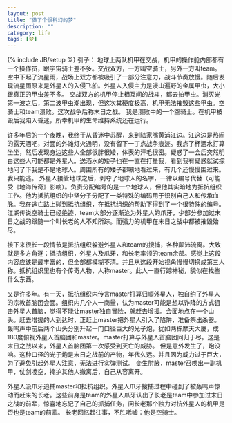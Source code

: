 ```yaml
---
layout: post
title: "做了个很科幻的梦"
description: ""
category: life
tags: [梦]
---
```

{% include JB/setup %}
引子：
地球上两队机甲在交战，机甲的操作舱内部都有一个操作员，跟宇宙骑士差不多。交战双方，一方叫空骑士，另外一方叫team。
空中下起了流星雨，战场上双方都被吸引了一部分注意力，战斗节奏放慢。随后发现流星雨原来是外星人的入侵飞船。外星人入侵主力是漫山遍野的金属甲虫，大小跟真正的甲虫差不多。
交战双方的机甲停止相互间的战斗，都去拍甲虫。消灭光第一波之后，第二波甲虫潮出现，但这次其硬度极高，机甲无法摧毁这些甲虫。空骑士和team溃败。这次战争后称末日之战。
我是溃败中的一个空骑士。在机甲被毁后我陷入昏迷，所幸机甲的生命维持系统还在运行。

许多年后的一个夜晚，我终于从昏迷中苏醒，来到陆家嘴黄浦江边。江这边是热闹的露天酒吧，对面的外滩灯火通明，没有留下一丁点战争痕迹。我点了杯酒水打算坐坐，然后发现身边这些人全部很胖很矮，体表的汗毛很密。疑惑了一会后突然明白这些人可能都是外星人。送酒水的矮子也在一直在打量我，看到我有疑惑就试探地问了下我是不是地球人。周围所有的矮子都唰地看过来，有几个还慢慢围过来。
我只能逃。
外星人接管地球之后，剥夺了地球人的名字，一律以编号代替（可能受《地海传奇》影响）。负责分配编号的是一个地球人，但他其实暗地为抵抗组织工作。他为抵抗组织的中坚分子分配了一类特殊的编码用于识别自己人和传承血脉。我在逃亡路上碰到抵抗组织，在抵抗组织的帮助下得到了一个很特殊的编号。
江湖传说空骑士已经绝迹，team大部分逐渐沦为外星人的爪牙，少部分参加过末日之战的跟随一个叫长老的人不知所踪。而强力的机甲在末日之战中都被摧毁殆尽。

接下来很长一段情节是抵抗组织躲避外星人和team的搜捕，各种颠沛流离。大致就是多方角逐：抵抗组织，外星人及爪牙，和长老率领的team余部。感觉上这段内容应该是最丰富的，但全部都模糊不清。并且从这段开始视角慢慢切换成第三人称。抵抗组织里也有个传奇人物，人称master。此人一直行踪神秘，貌似在找些什么东西。

又是许多年。有一天，抵抗组织内传言master打算归顺外星人，独自约了外星人的宗教首脑团会面。组织内几个人一商量，认为master可能是想以诈降的方式狙击外星人首脑，觉得不能让master独自冒险，就赶去增援。会面地点在一个山头。赶去增援的人到达时，正赶上master把外星人引入了陷阱，准备祭出杀器。轰鸣声中前后两个山头分别升起一门口径巨大的光子炮，犹如两栋摩天大厦，成180度俯视外星人首脑团和master。master打算与外星人首脑团同归于尽。这是末日之战以来，外星人首脑团第一次感受到灭亡的威胁。
但是意外发生了，炮没响。这种口径的光子炮是末日之战前的产物，年代久远。并且因为威力过于巨大，为了避免引起外星人注意，无法进行实弹测试。
变生肘腋，master召唤出一副机甲，仗剑凌空，掩护其他人撤离后，自己从容离开。

外星人派爪牙追捕master和抵抗组织。外星人爪牙搜捕过程中碰到了被轰鸣声惊动而赶来的长老。这些前身是team的外星人爪牙认出了长老是team中参加过末日之战的前辈，惊喜地忘记了自己的抓捕任务，问长老那个独力对抗外星人的机甲是否也是team的前辈。
长老回忆起往事，不胜唏嘘：他是空骑士。